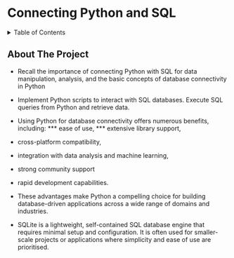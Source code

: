 # Connecting Python and SQL

<!-- TABLE OF CONTENTS -->
<details>
  <summary>Table of Contents</summary>
  <ol>
    <li>
      <a href="#about-the-project">About The Project</a>
      <ul>
        <li><a href="#built-with">Built With</a></li>
      </ul>
    </li>
    <li>
      <a href="#getting-started">Getting Started</a>
      <ul>
        <li><a href="#prerequisites">Prerequisites</a></li>
        <li><a href="#installation">Installation</a></li>
      </ul>
    </li>
    <li><a href="#usage">Usage</a></li>
    <li><a href="#roadmap">Roadmap</a></li>
    <li><a href="#contributing">Contributing</a></li>
    <li><a href="#license">License</a></li>
    <li><a href="#contact">Contact</a></li>
    <li><a href="#acknowledgments">Acknowledgments</a></li>
  </ol>
</details>


<!-- ABOUT THE PROJECT -->
## About The Project

* Recall the importance of connecting Python with SQL for data manipulation, analysis, and the basic concepts of database connectivity in Python
* Implement Python scripts to interact with SQL databases. Execute SQL queries from Python and retrieve data.

* Using Python for database connectivity offers numerous benefits, including:
*** ease of use,
*** extensive library support,
* cross-platform compatibility,
* integration with data analysis and machine learning,
* strong community support
* rapid development capabilities.
* These advantages make Python a compelling choice for building database-driven applications across a wide range of domains and industries.

* SQLite is a lightweight, self-contained SQL database engine that requires minimal setup and configuration. It is often used for smaller-scale projects or applications where simplicity and ease of use are prioritised.
